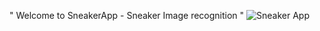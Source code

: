 " Welcome to SneakerApp - Sneaker Image recognition "
![Sneaker App](https://user-images.githubusercontent.com/36207058/78203433-f38ee000-7464-11ea-952d-705c167bc311.png)



